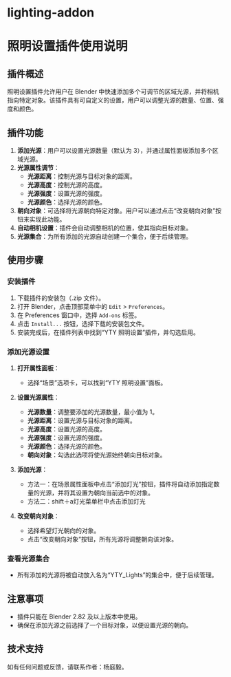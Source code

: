 # lighting-addon
# 照明设置插件使用说明

## 插件概述
照明设置插件允许用户在 Blender 中快速添加多个可调节的区域光源，并将相机指向特定对象。该插件具有可自定义的设置，用户可以调整光源的数量、位置、强度和颜色。

## 插件功能
1. **添加光源**：用户可以设置光源数量（默认为 3），并通过属性面板添加多个区域光源。
2. **光源属性调节**：
   - **光源距离**：控制光源与目标对象的距离。
   - **光源高度**：控制光源的高度。
   - **光源强度**：设置光源的强度。
   - **光源颜色**：选择光源的颜色。
3. **朝向对象**：可选择将光源朝向特定对象。用户可以通过点击“改变朝向对象”按钮来实现此功能。
4. **自动相机设置**：插件会自动调整相机的位置，使其指向目标对象。
5. **光源集合**：为所有添加的光源自动创建一个集合，便于后续管理。

## 使用步骤

### 安装插件
1. 下载插件的安装包（.zip 文件）。
2. 打开 Blender，点击顶部菜单中的 `Edit` > `Preferences`。
3. 在 Preferences 窗口中，选择 `Add-ons` 标签。
4. 点击 `Install...` 按钮，选择下载的安装包文件。
5. 安装完成后，在插件列表中找到“YTY 照明设置”插件，并勾选启用。

### 添加光源设置
1. **打开属性面板**：
   - 选择“场景”选项卡，可以找到“YTY 照明设置”面板。

2. **设置光源属性**：
   - **光源数量**：调整要添加的光源数量，最小值为 1。
   - **光源距离**：设置光源与目标对象的距离。
   - **光源高度**：设置光源的高度。
   - **光源强度**：设置光源的强度。
   - **光源颜色**：选择光源的颜色。
   - **朝向对象**：勾选此选项将使光源始终朝向目标对象。

3. **添加光源**：
   - 方法一：在场景属性面板中点击“添加灯光”按钮，插件将自动添加指定数量的光源，并将其设置为朝向当前选中的对象。
   - 方法二：shift＋a灯光菜单栏中点击添加灯光
4. **改变朝向对象**：
   - 选择希望灯光朝向的对象。
   - 点击“改变朝向对象”按钮，所有光源将调整朝向该对象。

### 查看光源集合
- 所有添加的光源将被自动放入名为“YTY_Lights”的集合中，便于后续管理。

## 注意事项
- 插件只能在 Blender 2.82 及以上版本中使用。
- 确保在添加光源之前选择了一个目标对象，以便设置光源的朝向。

## 技术支持
如有任何问题或反馈，请联系作者：杨庭毅。
